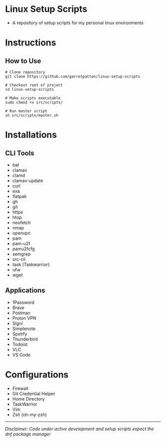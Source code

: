 # Linux Setup Scripts
- A repository of setup scripts for my personal linux environments

# Instructions

## How to Use
```
# Clone repository
git clone https://github.com/garretpatten/linux-setup-scripts

# Checkout root of project
cd linux-setup-scripts

# Make scripts executable
sudo chmod +x src/scripts/

# Run master script
sh src/scripts/master.sh
```

# Installations

## CLI Tools
- bat
- clamav
- clamd
- clamav-update
- curl
- exa
- flatpak
- gh
- git
- https
- htop
- neofetch
- nmap
- openvpn
- pam
- pam-u2f
- pamu2fcfg
- semgrep
- src-cli
- task (Taskwarrior)
- ufw
- wget

## Applications
- 1Password
- Brave
- Postman
- Proton VPN
- Signl
- Simplenote
- Spotify
- Thunderbird
- Todoist
- VLC
- VS Code

# Configurations
- Firewall
- Git Credential Helper
- Home Directory
- TaskWarrior
- Vim
- Zsh (oh-my-zsh)

---

*Disclaimer: Code under active development and setup scripts expect the dnf package manager*
